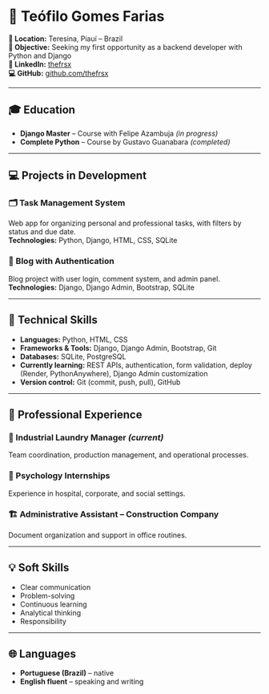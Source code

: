 # 📌 Teófilo Gomes Farias

**📍 Location:** Teresina, Piauí – Brazil  
**🎯 Objective:** Seeking my first opportunity as a backend developer with Python and Django  
**🔗 LinkedIn:** [thefrsx](https://www.linkedin.com/in/thefrsx)  
**💻 GitHub:** [github.com/thefrsx](https://github.com/thefrsx)

---

## 🎓 Education

- **Django Master** – Course with Felipe Azambuja *(in progress)*  
- **Complete Python** – Course by Gustavo Guanabara *(completed)*

---

## 💻 Projects in Development

### 🗂 Task Management System  
Web app for organizing personal and professional tasks, with filters by status and due date.  
**Technologies:** Python, Django, HTML, CSS, SQLite

### 📝 Blog with Authentication  
Blog project with user login, comment system, and admin panel.  
**Technologies:** Django, Django Admin, Bootstrap, SQLite

---

## 🧠 Technical Skills

- **Languages:** Python, HTML, CSS  
- **Frameworks & Tools:** Django, Django Admin, Bootstrap, Git  
- **Databases:** SQLite, PostgreSQL  
- **Currently learning:** REST APIs, authentication, form validation, deploy (Render, PythonAnywhere), Django Admin customization  
- **Version control:** Git (commit, push, pull), GitHub

---

## 💼 Professional Experience

### 👔 Industrial Laundry Manager *(current)*  
Team coordination, production management, and operational processes.

### 🧠 Psychology Internships  
Experience in hospital, corporate, and social settings.

### 🏗 Administrative Assistant – Construction Company  
Document organization and support in office routines.

---

## 💡 Soft Skills

- Clear communication  
- Problem-solving  
- Continuous learning  
- Analytical thinking  
- Responsibility

---

## 🌐 Languages
- **Portuguese (Brazil)** – native
- **English fluent** – speaking and writing

